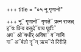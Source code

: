 +++
title = "०५ नू गृणानो"

+++
नू᳓ गृणानो᳓ गृणते᳓ प्रत्न राजन्न्  
इ᳓षः पिन्व वसुदे᳓याय पूर्वीः᳓  
अप᳓ ओ᳓षधीर् अविषा᳓ व᳓नानि  
गा᳓ अ᳓र्वतो नॄ᳓न् ऋच᳓से रिरीहि